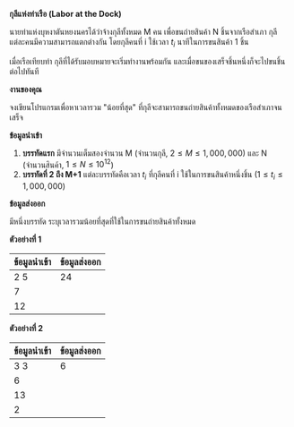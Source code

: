 **กุลีแห่งท่าเรือ (Labor at the Dock)**

นายท่าแห่งบุหงาตันหยงนครได้ว่าจ้างกุลีทั้งหมด M คน เพื่อขนถ่ายสินค้า N ชิ้นจากเรือสำเภา กุลีแต่ละคนมีความสามารถแตกต่างกัน โดยกุลีคนที่ i ใช้เวลา $t_i$ นาทีในการขนสินค้า 1 ชิ้น

เมื่อเรือเทียบท่า กุลีที่ได้รับมอบหมายจะเริ่มทำงานพร้อมกัน และเมื่อขนของเสร็จชิ้นหนึ่งก็จะไปขนชิ้นต่อไปทันที

**งานของคุณ**

จงเขียนโปรแกรมเพื่อหาเวลารวม "น้อยที่สุด" ที่กุลีจะสามารถขนถ่ายสินค้าทั้งหมดของเรือสำเภาจนเสร็จ

**ข้อมูลนำเข้า**

1.  **บรรทัดแรก** มีจำนวนเต็มสองจำนวน M (จำนวนกุลี, $2 \le M \le 1,000,000$) และ N (จำนวนสินค้า, $1 \le N \le 10^{12}$)
2.  **บรรทัดที่ 2 ถึง M+1** แต่ละบรรทัดคือเวลา $t_i$ ที่กุลีคนที่ i ใช้ในการขนสินค้าหนึ่งชิ้น ($1 \le t_i \le 1,000,000$)

**ข้อมูลส่งออก**

มีหนึ่งบรรทัด ระบุเวลารวมน้อยที่สุดที่ใช้ในการขนถ่ายสินค้าทั้งหมด

**ตัวอย่างที่ 1**

| ข้อมูลนำเข้า | ข้อมูลส่งออก |
| :--- | :--- |
| 2 5 | 24 |
| 7 | |
| 12 | |

**ตัวอย่างที่ 2**

| ข้อมูลนำเข้า | ข้อมูลส่งออก |
| :--- | :--- |
| 3 3 | 6 |
| 6 | |
| 13 | |
| 2 | |